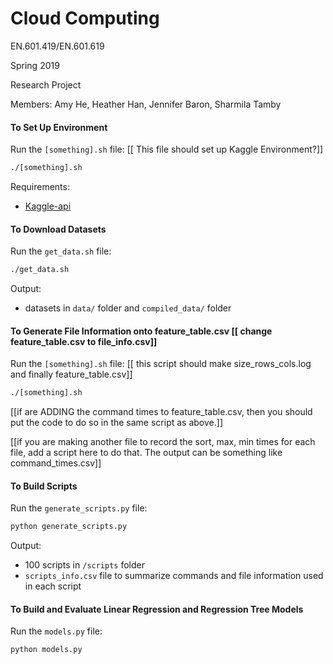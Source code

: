 # Cloud Computing

EN.601.419/EN.601.619

Spring 2019

Research Project

Members: Amy He, Heather Han, Jennifer Baron, Sharmila Tamby 

#### To Set Up Environment
Run the ```[something].sh``` file: [[ This file should set up Kaggle Environment?]]
```bash
./[something].sh
```
Requirements:
* [Kaggle-api](https://github.com/Kaggle/kaggle-api)

#### To Download Datasets
Run the ```get_data.sh``` file:
```bash
./get_data.sh
```
Output: 
* datasets in  ```data/``` folder and ```compiled_data/``` folder

#### To Generate File Information onto feature_table.csv [[ change feature_table.csv to file_info.csv]]
Run the ```[something].sh``` file:  [[ this script should make size_rows_cols.log and finally feature_table.csv]]
```bash
./[something].sh
```
[[if are ADDING the command times to feature_table.csv, then you should put the code to do so in the same script as above.]]

[[if you are making another file to record the sort, max, min times for each file, add a script here to do that. The output can be something like command_times.csv]]

#### To Build Scripts
Run the ```generate_scripts.py``` file:
```bash
python generate_scripts.py
```
Output: 
* 100 scripts in ```/scripts``` folder
* ```scripts_info.csv``` file to summarize commands and file information used in each script

#### To Build and Evaluate Linear Regression and Regression Tree Models
Run the ```models.py``` file:
```bash
python models.py
```
